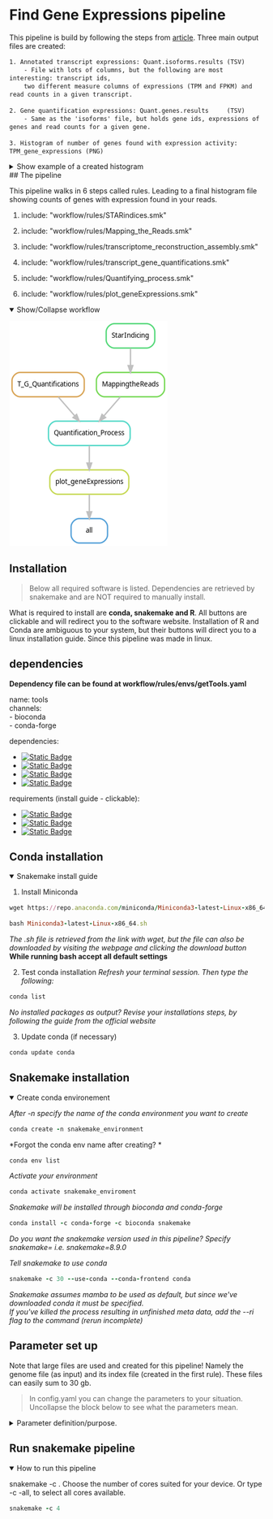 # Find Gene Expressions pipeline

This pipeline is build by following the steps from [article](https://link.springer.com/protocol/10.1007/978-1-4939-4035-6_14#Sec5). Three main output files are created:

    1. Annotated transcript expressions: Quant.isoforms.results (TSV)
        - File with lots of columns, but the following are most interesting: transcript ids, 
        two different measure columns of expressions (TPM and FPKM) and read counts in a given transcript.
        
    2. Gene quantification expressions: Quant.genes.results     (TSV)
        - Same as the 'isoforms' file, but holds gene ids, expressions of genes and read counts for a given gene. 
        
    3. Histogram of number of genes found with expression activity: TPM_gene_expressions (PNG)
<details>
    <summary>Show example of a created histogram</summary>
    
![LT Stein](images/gene_count_expressions.png "gene expressions histogram")

*On the x-axis are log2 expressions values of genes, with a value larger than 0.* \
*On the y-axis are the counts of genes with a given expression.* \
*The data is taken from the TPM column that holds gene expressions from the Quant.genes.results file.* 

</details>
## The pipeline

This pipeline walks in 6 steps called rules. Leading to a final histogram file showing counts of genes with expression found in your reads.


1. include: "workflow/rules/STARindices.smk"

2. include: "workflow/rules/Mapping_the_Reads.smk"

3. include: "workflow/rules/transcriptome_reconstruction_assembly.smk"

4. include: "workflow/rules/transcript_gene_quantifications.smk"

5. include: "workflow/rules/Quantifying_process.smk"

6. include: "workflow/rules/plot_geneExpressions.smk"


<details open>
    <summary>Show/Collapse workflow</summary>

![LT Stein](images/dag.png "workflow to gene expressions histogram")
    
</details>

## Installation

> Below all required software is listed. Dependencies are retrieved by snakemake and are NOT required to manually install.

What is required to install are **conda, snakemake and R**. All buttons are clickable and will redirect you to the software website. Installation of R and Conda are ambiguous to your system, but their buttons will direct you to a linux installation guide. Since this pipeline was made in linux.

## dependencies



**Dependency file can be found at workflow/rules/envs/getTools.yaml**

name: tools \
channels: \
    - bioconda              
    - conda-forge
    
dependencies: 
  - [![Static Badge](https://img.shields.io/badge/star-v2.7.11b-green?link=https%3A%2F%2Fanaconda.org%2Fbioconda%2Fstar)](https://anaconda.org/bioconda/star)
  - [![Static Badge](https://img.shields.io/badge/samtools-1.19.2-green?link=https%3A%2F%2Fanaconda.org%2Fbioconda%2Fsamtools)](https://anaconda.org/bioconda/samtools)
  - [![Static Badge](https://img.shields.io/badge/cufflinks-v2.2.1-green?link=https%3A%2F%2Fanaconda.org%2Fbioconda%2Fcufflinks)](https://anaconda.org/bioconda/cufflinks)
  - [![Static Badge](https://img.shields.io/badge/rsem-v1.3.3-green?link=https%3A%2F%2Fanaconda.org%2Fbioconda%2Frsem)](https://anaconda.org/bioconda/rsem)
    
requirements (install guide - clickable):
   - [![Static Badge](https://img.shields.io/badge/R-v4.2.2-skyblue?link=https%3A%2F%2Fcran.r-project.org%2Fbin%2Flinux%2Fubuntu%2FfullREADME.html%23installation)](https://cran.r-project.org/bin/linux/ubuntu/fullREADME.html#installation)
   - [![Static Badge](https://img.shields.io/badge/Conda-v24.3.0-lightgreen?link=https%3A%2F%2Fconda.io%2Fprojects%2Fconda%2Fen%2Flatest%2Fuser-guide%2Finstall%2Flinux.html)](https://conda.io/projects/conda/en/latest/user-guide/install/linux.html)
   - [![Static Badge](https://img.shields.io/badge/snakemake-v8.9.0-darkgreen)](#snakemake-installation) 


## Conda installation

<details open>
    <summary>Snakemake install guide</summary>

1. Install Miniconda
```ruby
wget https://repo.anaconda.com/miniconda/Miniconda3-latest-Linux-x86_64.sh
```
```ruby 
bash Miniconda3-latest-Linux-x86_64.sh
```

*The .sh file is retrieved from the link with wget, but the file can also be downloaded by visiting the webpage and clicking the download button* 
**While running bash <command> accept all default settings**

2. Test conda installation
*Refresh your terminal session. Then type the following:*
```ruby
conda list
```    
*No installed packages as output? Revise your installations steps, by following the guide from the official website* 

3. Update conda (if necessary)
```ruby
conda update conda
```

</details>

## Snakemake installation

<details open>
    <summary>Create conda environement</summary>

*After -n specify the name of the conda environment you want to create*
```ruby
conda create -n snakemake_environment 
```

*Forgot the conda env name after creating? *
```ruby
conda env list  
```

*Activate your environment*
```ruby
conda activate snakemake_enviroment
```

*Snakemake will be installed through bioconda and conda-forge*
```ruby
conda install -c conda-forge -c bioconda snakemake  
```
*Do you want the snakemake version used in this pipeline? Specify snakemake=<version> i.e. snakemake=8.9.0*

*Tell snakemake to use conda*
```ruby
snakemake -c 30 --use-conda --conda-frontend conda
```
*Snakemake assumes mamba to be used as default, but since we've downloaded conda it must be specified.* \
*If you've killed the process resulting in unfinished meta data, add the --ri flag to the command (rerun incomplete)*

</details>

## Parameter set up

Note that large files are used and created for this pipeline! 
Namely the genome file (as input) and its index file (created in the first rule). These files can easily sum to 30 gb. 

    
> In config.yaml you can change the parameters to your situation. Uncollapse the block below to see what the parameters mean.

<details>
    <summary>Parameter definition/purpose.</summary>
        
1. fastq_file
```ruby
fastq_file: /students/2023-2024/Thema05/humanGenome/materials/first_10000_records.fastq.gz
#This pipeline is made for two fastq read files as input, i.e. fastq_file, fastq_file2
fastq_file2: /students/2023-2024/Thema05/humanGenome/materials/first_10000_RED_lines.fastq.gz
```
2. Genome index folder
```ruby
StargenomeDir: /students/2023-2024/Thema05/humanGenome/materials/StargenomeDir/
#Directory you want your ~ 20-30 gb index file to be stored, when created
genome: /students/2023-2024/Thema05/humanGenome/materials/male.hg19.fa
#Directory you want your genome file to be stored (must be unpacked i.e. not zipped)
```
3. Annotation file of given genome.
```ruby
annotationGTF: /students/2023-2024/Thema05/humanGenome/materials/gencode.v19.annotation.gtf
```

5. Output Directory
```ruby
output_dir: /students/2023-2024/Thema05/humanGenome/materials/
#Directory where in between files are made leading to the final output.
#Per rule a directory is created to store its created output
```

6. Directory for histogram to be redirected to.
```ruby
histogram: plot/
#Histogram of genes counts with expressions larger than zero
```

</details>

## Run snakemake pipeline

<details open>
    <summary>How to run this pipeline</summary>

snakemake -c <cores>. Choose the number of cores suited for your device. 
Or type -c -all, to select all cores available.
```ruby
snakemake -c 4
```

</details>
